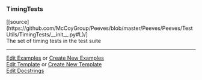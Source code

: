 ### <a id="Peeves.Peeves.TestUtils.TimingTests">TimingTests</a> 
<div class="docs-source-link" markdown="1">
[[source](https://github.com/McCoyGroup/Peeves/blob/master/Peeves/Peeves/TestUtils/TimingTests/__init__.py#L)/]
</div>
The set of timing tests in the test suite





___

[Edit Examples](https://github.com/McCoyGroup/Peeves/edit/master/ci/examples/Peeves/Peeves/TestUtils/TimingTests.md) or 
[Create New Examples](https://github.com/McCoyGroup/Peeves/new/master/?filename=ci/examples/Peeves/Peeves/TestUtils/TimingTests.md) <br/>
[Edit Template](https://github.com/McCoyGroup/Peeves/edit/master/ci/docs/Peeves/Peeves/TestUtils/TimingTests.md) or 
[Create New Template](https://github.com/McCoyGroup/Peeves/new/master/?filename=ci/docs/templates/Peeves/Peeves/TestUtils/TimingTests.md) <br/>
[Edit Docstrings](https://github.com/McCoyGroup/Peeves/edit/master/Peeves/Peeves/TestUtils/TimingTests/__init__.py#L?message=Update%20Docs)

